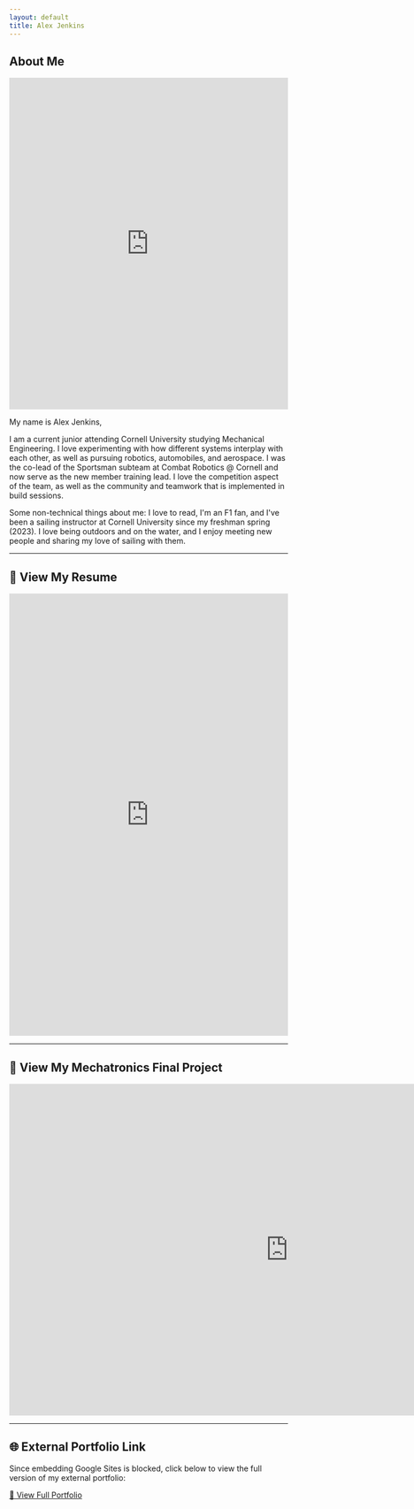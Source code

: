 ```yaml
---
layout: default
title: Alex Jenkins
---
```


## About Me

<iframe src="https://drive.google.com/file/d/1aHTx99DMBE7vandcKv1oCWEwGulrrBrG/preview" width="100%" height="600px" style="border:none;"></iframe>



My name is Alex Jenkins,

I am a current junior attending Cornell University studying Mechanical Engineering. I love experimenting with how different systems interplay with each other, as well as pursuing robotics, automobiles, and aerospace. I was the co-lead of the Sportsman subteam at Combat Robotics @ Cornell and now serve as the new member training lead. I love the competition aspect of the team, as well as the community and teamwork that is implemented in build sessions.

Some non-technical things about me: I love to read, I'm an F1 fan, and I've been a sailing instructor at Cornell University since my freshman spring (2023). I love being outdoors and on the water, and I enjoy meeting new people and sharing my love of sailing with them.

---

## 📄 View My Resume

<iframe src="https://drive.google.com/file/d/17bkGMamfIFcSDadu5ZBGtZHH0vn5d37J/preview" width="100%" height="800px" style="border:none;"></iframe>

---

## 🤖 View My Mechatronics Final Project

<iframe src="https://docs.google.com/document/d/e/2PACX-1vTvw4qg7bMQG_s1bnBtjleSoyaq9mFU_xAzV1zHQZ_92VLrrhuW35Rjgp0P1lbhUxGkSfnDLHuntKn-/pub?embedded=true" width="200%" height="600px" style="border:none;"></iframe>

---

## 🌐 External Portfolio Link

Since embedding Google Sites is blocked, click below to view the full version of my external portfolio:

[🔗 View Full Portfolio](https://sites.google.com/cornell.edu/alex-jenkins-portfolio/home)


